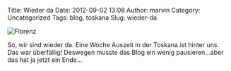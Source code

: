 Title: Wieder da
Date: 2012-09-02 13:08
Author: marvin
Category: Uncategorized
Tags: blog, toskana
Slug: wieder-da

![Florenz]({static}/images/7912595140_35231f1fdd_b.jpg)

So, wir sind wieder da. Eine Woche Auszeit in der Toskana ist hinter
uns. Das war überfällig! Deswegen musste das Blog ein wenig
pausieren...aber das hat ja jetzt ein Ende...

